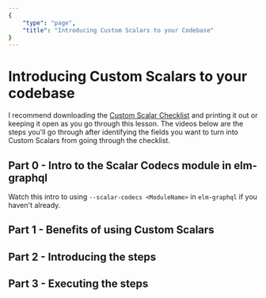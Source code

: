 ```yaml
---
{
    "type": "page",
    "title": "Introducing Custom Scalars to your Codebase"
}
---
```


# Introducing Custom Scalars to your codebase

I recommend downloading the [Custom Scalar Checklist](https://incrementalelm.com/assets/custom-scalar-checklist.pdf) and printing it out or keeping it open as you go through this lesson. The videos below are the steps you'll go through after identifying the fields you want to turn into Custom Scalars from going through the checklist.


## Part 0 - Intro to the Scalar Codecs module in elm-graphql

Watch this intro to using `--scalar-codecs <ModuleName>` in `elm-graphql` if you haven't already.

<Vimeo id="329690102" />

## Part 1 - Benefits of using Custom Scalars

<Vimeo id="329898472" />

## Part 2 - Introducing the steps

<Vimeo id="329896387" />

## Part 3 - Executing the steps

<Vimeo id="329888719" />
